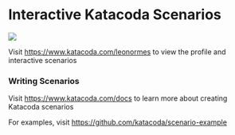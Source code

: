 # Interactive Katacoda Scenarios

[![](http://shields.katacoda.com/katacoda/leonormes/count.svg)](https://www.katacoda.com/leonormes "Get your profile on Katacoda.com")

Visit https://www.katacoda.com/leonormes to view the profile and interactive scenarios

### Writing Scenarios
Visit https://www.katacoda.com/docs to learn more about creating Katacoda scenarios

For examples, visit https://github.com/katacoda/scenario-example
